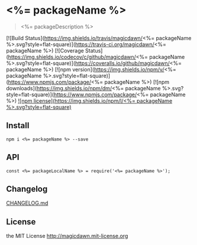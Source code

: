 # <%= packageName %>
> <%= packageDescription %>

[![Build Status](https://img.shields.io/travis/magicdawn/<%= packageName %>.svg?style=flat-square)](https://travis-ci.org/magicdawn/<%= packageName %>)
[![Coverage Status](https://img.shields.io/codecov/c/github/magicdawn/<%= packageName %>.svg?style=flat-square)](https://coveralls.io/github/magicdawn/<%= packageName %>)
[![npm version](https://img.shields.io/npm/v/<%= packageName %>.svg?style=flat-square)](https://www.npmjs.com/package/<%= packageName %>)
[![npm downloads](https://img.shields.io/npm/dm/<%= packageName %>.svg?style=flat-square)](https://www.npmjs.com/package/<%= packageName %>)
[![npm license](https://img.shields.io/npm/l/<%= packageName %>.svg?style=flat-square)](http://magicdawn.mit-license.org)


## Install
```
npm i <%= packageName %> --save
```

## API
```
const <%= packageLocalName %> = require('<%= packageName %>');
```

## Changelog
[CHANGELOG.md](CHANGELOG.md)

## License
the MIT License http://magicdawn.mit-license.org